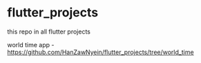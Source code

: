 # flutter_projects
this repo in all flutter projects

world time app - https://github.com/HanZawNyein/flutter_projects/tree/world_time
